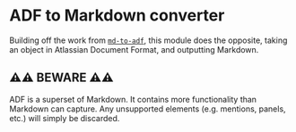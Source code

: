 # ADF to Markdown converter

Building off the work from [`md-to-adf`](https://github.com/b-yond-infinite-network/md-to-adf), this module does the opposite, taking an object in Atlassian Document Format, and outputting Markdown.

## ⚠️⚠️ BEWARE ⚠️⚠️

ADF is a superset of Markdown. It contains more functionality than Markdown can capture. Any unsupported elements (e.g. mentions, panels, etc.) will simply be discarded.